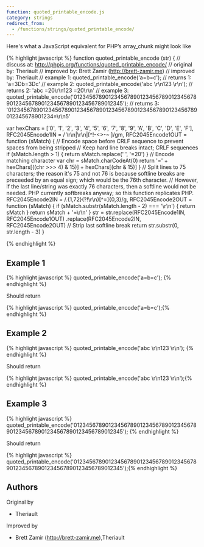 ```yaml
---
function: quoted_printable_encode.js
category: strings
redirect_from:
  - /functions/strings/quoted_printable_encode/
---
```


<!-- WARNING! This file is auto generated by `npm run web:inject`, do not edit by hand -->

Here's what a JavaScript equivalent for PHP’s array_chunk might look like

{% highlight javascript %}
function quoted_printable_encode (str) {
  //  discuss at: http://phpjs.org/functions/quoted_printable_encode/
  // original by: Theriault
  // improved by: Brett Zamir (http://brett-zamir.me)
  // improved by: Theriault
  //   example 1: quoted_printable_encode('a=b=c');
  //   returns 1: 'a=3Db=3Dc'
  //   example 2: quoted_printable_encode('abc   \r\n123   \r\n');
  //   returns 2: 'abc  =20\r\n123  =20\r\n'
  //   example 3: quoted_printable_encode('0123456789012345678901234567890123456789012345678901234567890123456789012345');
  //   returns 3: '012345678901234567890123456789012345678901234567890123456789012345678901234=\r\n5'

  var hexChars = ['0', '1', '2', '3', '4', '5', '6', '7', '8', '9', 'A', 'B', 'C', 'D', 'E', 'F'],
    RFC2045Encode1IN = / \r\n|\r\n|[^!-<>-~ ]/gm,
    RFC2045Encode1OUT = function (sMatch) {
      // Encode space before CRLF sequence to prevent spaces from being stripped
      // Keep hard line breaks intact; CRLF sequences
      if (sMatch.length > 1) {
        return sMatch.replace(' ', '=20')
      }
      // Encode matching character
      var chr = sMatch.charCodeAt(0)
      return '=' + hexChars[((chr >>> 4) & 15)] + hexChars[(chr & 15)]
    }
  // Split lines to 75 characters; the reason it's 75 and not 76 is because softline breaks are preceeded by an equal sign; which would be the 76th character.
  // However, if the last line/string was exactly 76 characters, then a softline would not be needed. PHP currently softbreaks anyway; so this function replicates PHP.
  RFC2045Encode2IN = /.{1,72}(?!\r\n)[^=]{0,3}/g,
    RFC2045Encode2OUT = function (sMatch) {
      if (sMatch.substr(sMatch.length - 2) === '\r\n') {
        return sMatch
      }
      return sMatch + '=\r\n'
    }
  str = str.replace(RFC2045Encode1IN, RFC2045Encode1OUT)
    .replace(RFC2045Encode2IN, RFC2045Encode2OUT)
  // Strip last softline break
  return str.substr(0, str.length - 3)
}

{% endhighlight %}

## Example 1

{% highlight javascript %}
quoted_printable_encode('a=b=c');
{% endhighlight %}

Should return

{% highlight javascript %}
quoted_printable_encode('a=b=c');{% endhighlight %}

## Example 2

{% highlight javascript %}
quoted_printable_encode('abc   \r\n123   \r\n');
{% endhighlight %}

Should return

{% highlight javascript %}
quoted_printable_encode('abc   \r\n123   \r\n');{% endhighlight %}

## Example 3

{% highlight javascript %}
quoted_printable_encode('0123456789012345678901234567890123456789012345678901234567890123456789012345');
{% endhighlight %}

Should return

{% highlight javascript %}
quoted_printable_encode('0123456789012345678901234567890123456789012345678901234567890123456789012345');{% endhighlight %}


## Authors


Original by

- Theriault


Improved by

- Brett Zamir (http://brett-zamir.me),Theriault

